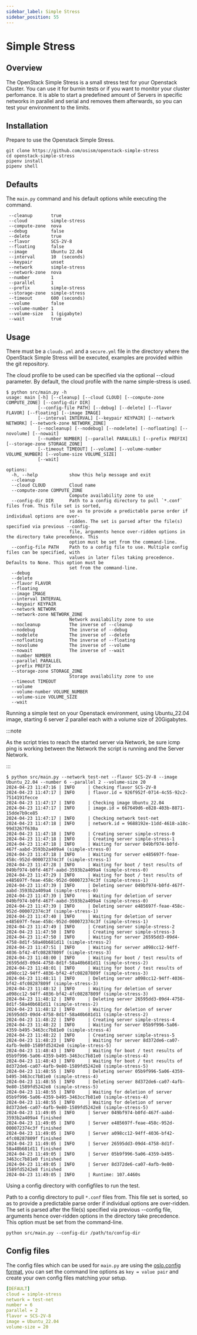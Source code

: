 ```yaml
---
sidebar_label: Simple Stress
sidebar_position: 55
---
```


# Simple Stress

## Overview
The OpenStack Simple Stress is a small stress test for your Openstack Cluster. You can use it for burnin tests or if you want to monitor your cluster perfomance.
It is able to start a predefined amount of Servers in specific networks in parallel and serial and removes them afterwards, so you can test your environment to the limits.

## Installation
Prepare to use the Openstack Simple Stress.

```
git clone https://github.com/osism/openstack-simple-stress
cd openstack-simple-stress
pipenv install
pipenv shell
```

## Defaults

The `main.py` command and his default options while executing the command.

```
 --cleanup       true
 --cloud         simple-stress
 --compute-zone  nova
 --debug         false
 --delete        true
 --flavor        SCS-2V-8
 --floating      false
 --image         Ubuntu 22.04
 --interval      10  (seconds)
 --keypair       unset
 --network       simple-stress
 --network-zone  nova
 --number        1
 --parallel      1
 --prefix        simple-stress
 --storage-zone  simple-stress
 --timeout       600 (seconds)
 --volume        false
 --volume-number 1
 --volume-size   1 (gigabyte)
 --wait          true
```

## Usage

There must be a `clouds.yml` and a `secure.yml` file in the directory where the OpenStack Simple Stress will be executed, examples are provided within the git repository.

The cloud profile to be used can be specified via the optional --cloud parameter. By default, the cloud profile with the name simple-stress is used. 

```
$ python src/main.py -h
usage: main [-h] [--cleanup] [--cloud CLOUD] [--compute-zone COMPUTE_ZONE] [--config-dir DIR]
            [--config-file PATH] [--debug] [--delete] [--flavor FLAVOR] [--floating] [--image IMAGE]
            [--interval INTERVAL] [--keypair KEYPAIR] [--network NETWORK] [--network-zone NETWORK_ZONE]
            [--nocleanup] [--nodebug] [--nodelete] [--nofloating] [--novolume] [--nowait]
            [--number NUMBER] [--parallel PARALLEL] [--prefix PREFIX] [--storage-zone STORAGE_ZONE]
            [--timeout TIMEOUT] [--volume] [--volume-number VOLUME_NUMBER] [--volume-size VOLUME_SIZE]
            [--wait]

options:
  -h, --help            show this help message and exit
  --cleanup
  --cloud CLOUD         Cloud name
  --compute-zone COMPUTE_ZONE
                        Compute availability zone to use
  --config-dir DIR      Path to a config directory to pull `*.conf` files from. This file set is sorted,
                        so as to provide a predictable parse order if individual options are over-
                        ridden. The set is parsed after the file(s) specified via previous --config-
                        file, arguments hence over-ridden options in the directory take precedence. This
                        option must be set from the command-line.
  --config-file PATH    Path to a config file to use. Multiple config files can be specified, with
                        values in later files taking precedence. Defaults to None. This option must be
                        set from the command-line.
  --debug
  --delete
  --flavor FLAVOR
  --floating
  --image IMAGE
  --interval INTERVAL
  --keypair KEYPAIR
  --network NETWORK
  --network-zone NETWORK_ZONE
                        Network availability zone to use
  --nocleanup           The inverse of --cleanup
  --nodebug             The inverse of --debug
  --nodelete            The inverse of --delete
  --nofloating          The inverse of --floating
  --novolume            The inverse of --volume
  --nowait              The inverse of --wait
  --number NUMBER
  --parallel PARALLEL
  --prefix PREFIX
  --storage-zone STORAGE_ZONE
                        Storage availability zone to use
  --timeout TIMEOUT
  --volume
  --volume-number VOLUME_NUMBER
  --volume-size VOLUME_SIZE
  --wait
```

Running a simple test on your Openstack environment, using Ubuntu_22.04 image, starting 6 server 2 parallel each with a volume size of 20Gigabytes.

:::note

As the script tries to reach the started server via Network, be sure icmp ping is working between the Network the script is running and the Server Network.

:::


```
$ python src/main.py --network test-net --flavor SCS-2V-8 --image Ubuntu_22.04 --number 6 --parallel 2 --volume-size 20
2024-04-23 11:47:16 | INFO     | Checking flavor SCS-2V-8
2024-04-23 11:47:17 | INFO     | flavor.id = 926f952f-0714-4c55-92c2-7514191fecce
2024-04-23 11:47:17 | INFO     | Checking image Ubuntu_22.04
2024-04-23 11:47:17 | INFO     | image.id = 667649d6-e828-403b-8871-15dde7b9ce85
2024-04-23 11:47:17 | INFO     | Checking network test-net
2024-04-23 11:47:18 | INFO     | network.id = 9688192e-11dd-4618-a18c-99d3267f630a
2024-04-23 11:47:18 | INFO     | Creating server simple-stress-0
2024-04-23 11:47:18 | INFO     | Creating server simple-stress-1
2024-04-23 11:47:18 | INFO     | Waiting for server 049bf974-b0fd-467f-aabd-3593b2a409a4 (simple-stress-0)
2024-04-23 11:47:18 | INFO     | Waiting for server e485697f-feae-458c-952d-000072374c3f (simple-stress-1)
2024-04-23 11:47:28 | INFO     | Waiting for boot / test results of 049bf974-b0fd-467f-aabd-3593b2a409a4 (simple-stress-0)
2024-04-23 11:47:29 | INFO     | Waiting for boot / test results of e485697f-feae-458c-952d-000072374c3f (simple-stress-1)
2024-04-23 11:47:39 | INFO     | Deleting server 049bf974-b0fd-467f-aabd-3593b2a409a4 (simple-stress-0)
2024-04-23 11:47:39 | INFO     | Waiting for deletion of server 049bf974-b0fd-467f-aabd-3593b2a409a4 (simple-stress-0)
2024-04-23 11:47:39 | INFO     | Deleting server e485697f-feae-458c-952d-000072374c3f (simple-stress-1)
2024-04-23 11:47:40 | INFO     | Waiting for deletion of server e485697f-feae-458c-952d-000072374c3f (simple-stress-1)
2024-04-23 11:47:49 | INFO     | Creating server simple-stress-2
2024-04-23 11:47:50 | INFO     | Creating server simple-stress-3
2024-04-23 11:47:50 | INFO     | Waiting for server 26595dd3-09d4-4758-8d1f-58a40b681d11 (simple-stress-2)
2024-04-23 11:47:51 | INFO     | Waiting for server a098cc12-94ff-4036-bf42-4fc08287809f (simple-stress-3)
2024-04-23 11:48:00 | INFO     | Waiting for boot / test results of 26595dd3-09d4-4758-8d1f-58a40b681d11 (simple-stress-2)
2024-04-23 11:48:01 | INFO     | Waiting for boot / test results of a098cc12-94ff-4036-bf42-4fc08287809f (simple-stress-3)
2024-04-23 11:48:11 | INFO     | Deleting server a098cc12-94ff-4036-bf42-4fc08287809f (simple-stress-3)
2024-04-23 11:48:12 | INFO     | Waiting for deletion of server a098cc12-94ff-4036-bf42-4fc08287809f (simple-stress-3)
2024-04-23 11:48:12 | INFO     | Deleting server 26595dd3-09d4-4758-8d1f-58a40b681d11 (simple-stress-2)
2024-04-23 11:48:12 | INFO     | Waiting for deletion of server 26595dd3-09d4-4758-8d1f-58a40b681d11 (simple-stress-2)
2024-04-23 11:48:22 | INFO     | Creating server simple-stress-4
2024-04-23 11:48:22 | INFO     | Waiting for server 05b9f996-5a06-4359-b495-3463cc7b81e0 (simple-stress-4)
2024-04-23 11:48:22 | INFO     | Creating server simple-stress-5
2024-04-23 11:48:23 | INFO     | Waiting for server 8d372de6-ca07-4afb-9e80-1589fd5242e8 (simple-stress-5)
2024-04-23 11:48:43 | INFO     | Waiting for boot / test results of 05b9f996-5a06-4359-b495-3463cc7b81e0 (simple-stress-4)
2024-04-23 11:48:43 | INFO     | Waiting for boot / test results of 8d372de6-ca07-4afb-9e80-1589fd5242e8 (simple-stress-5)
2024-04-23 11:48:55 | INFO     | Deleting server 05b9f996-5a06-4359-b495-3463cc7b81e0 (simple-stress-4)
2024-04-23 11:48:55 | INFO     | Deleting server 8d372de6-ca07-4afb-9e80-1589fd5242e8 (simple-stress-5)
2024-04-23 11:48:55 | INFO     | Waiting for deletion of server 05b9f996-5a06-4359-b495-3463cc7b81e0 (simple-stress-4)
2024-04-23 11:48:55 | INFO     | Waiting for deletion of server 8d372de6-ca07-4afb-9e80-1589fd5242e8 (simple-stress-5)
2024-04-23 11:49:05 | INFO     | Server 049bf974-b0fd-467f-aabd-3593b2a409a4 finished
2024-04-23 11:49:05 | INFO     | Server e485697f-feae-458c-952d-000072374c3f finished
2024-04-23 11:49:05 | INFO     | Server a098cc12-94ff-4036-bf42-4fc08287809f finished
2024-04-23 11:49:05 | INFO     | Server 26595dd3-09d4-4758-8d1f-58a40b681d11 finished
2024-04-23 11:49:05 | INFO     | Server 05b9f996-5a06-4359-b495-3463cc7b81e0 finished
2024-04-23 11:49:05 | INFO     | Server 8d372de6-ca07-4afb-9e80-1589fd5242e8 finished
2024-04-23 11:49:05 | INFO     | Runtime: 107.4460s
```

Using a config directory with configfiles to run the test.

Path to a config directory to pull `*.conf` files from. This file set is sorted,
so as to provide a predictable parse order if individual options are over-ridden.
The set is parsed after the file(s) specified via previous --config file, 
arguments hence over-ridden options in the directory take precedence. This
option must be set from the command-line.


```
python src/main.py --config-dir /path/to/config-dir
```

## Config files 

The config files which can be used for `main.py` are using the [oslo.config format](https://docs.openstack.org/oslo.config/latest/configuration/quickstart.html), you can set the command line options as `key = value pair` and create your own config files matching your setup.

```yaml title="mytest.conf"
[DEFAULT]
cloud = simple-stress
network = test-net
number = 6
parallel = 2
flavor = SCS-2V-8
image = Ubuntu_22.04
volume-size = 20
```


